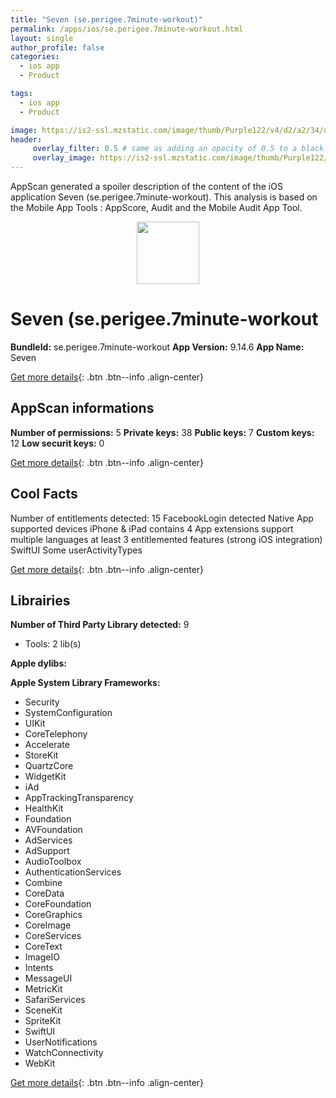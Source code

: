 ```yaml
---
title: "Seven (se.perigee.7minute-workout)"
permalink: /apps/ios/se.perigee.7minute-workout.html
layout: single
author_profile: false
categories: 
  - ios app 
  - Product 

tags: 
  - ios app 
  - Product 

image: https://is2-ssl.mzstatic.com/image/thumb/Purple122/v4/d2/a2/34/d2a234ec-38b7-0879-cb78-3a6c01e90aa4/AppIcon-0-1x_U007emarketing-0-7-0-0-P3-GLES2_U002c0-85-220.png/512x512bb.jpg
header: 
     overlay_filter: 0.5 # same as adding an opacity of 0.5 to a black background
     overlay_image: https://is2-ssl.mzstatic.com/image/thumb/Purple122/v4/d2/a2/34/d2a234ec-38b7-0879-cb78-3a6c01e90aa4/AppIcon-0-1x_U007emarketing-0-7-0-0-P3-GLES2_U002c0-85-220.png/512x512bb.jpg
---
```

AppScan generated a spoiler description of the content of the iOS application Seven (se.perigee.7minute-workout). This analysis is based on the Mobile App Tools : AppScore, Audit and the Mobile Audit App Tool.

  
  
<div style="text-align: center;"><img src="https://is2-ssl.mzstatic.com/image/thumb/Purple122/v4/d2/a2/34/d2a234ec-38b7-0879-cb78-3a6c01e90aa4/AppIcon-0-1x_U007emarketing-0-7-0-0-P3-GLES2_U002c0-85-220.png/512x512bb.jpg" width="100" height="100"></div>  
  
# Seven (se.perigee.7minute-workout

**BundleId:** se.perigee.7minute-workout
**App Version:** 9.14.6
**App Name:** Seven


[Get more details](/pricing.html){: .btn .btn--info .align-center}  
  
## AppScan informations 

**Number of permissions:** 5
**Private keys:** 38
**Public keys:** 7
**Custom keys:** 12
**Low securit keys:** 0
  
[Get more details](/pricing.html){: .btn .btn--info .align-center}

## Cool Facts

Number of entitlements detected: 15
FacebookLogin detected
Native App
supported devices iPhone & iPad
contains 4 App extensions
support multiple languages
at least 3 entitlemented features (strong iOS integration)
SwiftUI
Some userActivityTypes
  
[Get more details](/pricing.html){: .btn .btn--info .align-center}

## Librairies 
**Number of Third Party Library detected:** 9
- Tools: 2 lib(s)

**Apple dylibs:**


**Apple System Library Frameworks:**
- Security
- SystemConfiguration
- UIKit
- CoreTelephony
- Accelerate
- StoreKit
- QuartzCore
- WidgetKit
- iAd
- AppTrackingTransparency
- HealthKit
- Foundation
- AVFoundation
- AdServices
- AdSupport
- AudioToolbox
- AuthenticationServices
- Combine
- CoreData
- CoreFoundation
- CoreGraphics
- CoreImage
- CoreServices
- CoreText
- ImageIO
- Intents
- MessageUI
- MetricKit
- SafariServices
- SceneKit
- SpriteKit
- SwiftUI
- UserNotifications
- WatchConnectivity
- WebKit


  
[Get more details](/pricing.html){: .btn .btn--info .align-center}

